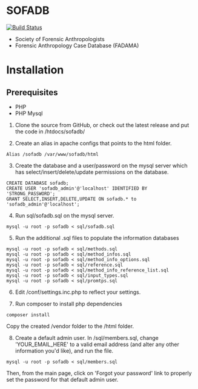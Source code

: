# SOFADB

[![Build Status](https://www.travis-ci.com/IGBIllinois/sofadb.svg?token=6iWs5D1ivxnsY52hbye3&branch=master)](https://www.travis-ci.com/IGBIllinois/sofadb)

- Society of Forensic Anthropologists
- Forensic Anthropology Case Database (FADAMA)


# Installation

## Prerequisites
- PHP
- PHP Mysql

1. Clone the source from GitHub, or check out the latest release and put the code in /htdocs/sofadb/

2.  Create an alias in apache configs that points to the html folder.  
```
Alias /sofadb /var/www/sofadb/html
```

3.  Create the database and a user/password on the mysql server which has select/insert/delete/update permissions on the database.
```
CREATE DATABASE sofadb;
CREATE USER 'sofadb_admin'@'localhost' IDENTIFIED BY 'STRONG_PASSWORD';
GRANT SELECT,INSERT,DELETE,UPDATE ON sofadb.* to 'sofadb_admin'@'localhost';
```

4.  Run sql/sofadb.sql on the mysql server.

```mysql -u root -p sofadb < sql/sofadb.sql```


5. Run the additional .sql files to populate the information databases
```
mysql -u root -p sofadb < sql/methods.sql
mysql -u root -p sofadb < sql/method_infos.sql
mysql -u root -p sofadb < sql/method_info_options.sql
mysql -u root -p sofadb < sql/reference.sql
mysql -u root -p sofadb < sql/method_info_reference_list.sql
mysql -u root -p sofadb < sql/input_types.sql
mysql -u root -p sofadb < sql/promtps.sql
```

6.  Edit /conf/settings.inc.php to reflect your settings.

7.  Run composer to install php dependencies

```composer install```
 
Copy the created /vendor folder to the /html folder.

8. Create a default admin user. In /sql/members.sql, change 'YOUR_EMAIL_HERE' to a valid email address (and alter any other information you'd like), and run the file.

```mysql -u root -p sofadb < sql/members.sql```

Then, from the main page, click on 'Forgot your password' link to properly set the password for that default admin user.


